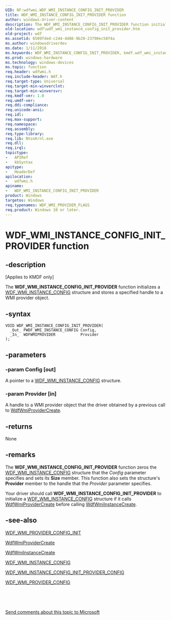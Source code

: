 ```yaml
---
UID: NF:wdfwmi.WDF_WMI_INSTANCE_CONFIG_INIT_PROVIDER
title: WDF_WMI_INSTANCE_CONFIG_INIT_PROVIDER function
author: windows-driver-content
description: The WDF_WMI_INSTANCE_CONFIG_INIT_PROVIDER function initializes a WDF_WMI_INSTANCE_CONFIG structure and stores a specified handle to a WMI provider object.
old-location: wdf\wdf_wmi_instance_config_init_provider.htm
old-project: wdf
ms.assetid: 6509fded-c244-4d86-9b20-23790ec58f4a
ms.author: windowsdriverdev
ms.date: 1/11/2018
ms.keywords: WDF_WMI_INSTANCE_CONFIG_INIT_PROVIDER, kmdf.wdf_wmi_instance_config_init_provider, wdfwmi/WDF_WMI_INSTANCE_CONFIG_INIT_PROVIDER, WDF_WMI_INSTANCE_CONFIG_INIT_PROVIDER function, DFWMIRef_beb80d61-7fcb-4234-97ef-41e917cd51f5.xml, wdf.wdf_wmi_instance_config_init_provider
ms.prod: windows-hardware
ms.technology: windows-devices
ms.topic: function
req.header: wdfwmi.h
req.include-header: Wdf.h
req.target-type: Universal
req.target-min-winverclnt: 
req.target-min-winversvr: 
req.kmdf-ver: 1.0
req.umdf-ver: 
req.ddi-compliance: 
req.unicode-ansi: 
req.idl: 
req.max-support: 
req.namespace: 
req.assembly: 
req.type-library: 
req.lib: NtosKrnl.exe
req.dll: 
req.irql: 
topictype:
-	APIRef
-	kbSyntax
apitype:
-	HeaderDef
apilocation:
-	wdfwmi.h
apiname:
-	WDF_WMI_INSTANCE_CONFIG_INIT_PROVIDER
product: Windows
targetos: Windows
req.typenames: WDF_WMI_PROVIDER_FLAGS
req.product: Windows 10 or later.
---
```


# WDF_WMI_INSTANCE_CONFIG_INIT_PROVIDER function


## -description


<p class="CCE_Message">[Applies to KMDF only]

The <b>WDF_WMI_INSTANCE_CONFIG_INIT_PROVIDER</b> function initializes a <a href="..\wdfwmi\ns-wdfwmi-_wdf_wmi_instance_config.md">WDF_WMI_INSTANCE_CONFIG</a> structure and stores a specified handle to a WMI provider object.


## -syntax


````
VOID WDF_WMI_INSTANCE_CONFIG_INIT_PROVIDER(
  _Out_ PWDF_WMI_INSTANCE_CONFIG Config,
  _In_  WDFWMIPROVIDER           Provider
);
````


## -parameters




### -param Config [out]

A pointer to a <a href="..\wdfwmi\ns-wdfwmi-_wdf_wmi_instance_config.md">WDF_WMI_INSTANCE_CONFIG</a> structure.


### -param Provider [in]

A handle to a WMI provider object that the driver obtained by a previous call to <a href="..\wdfwmi\nf-wdfwmi-wdfwmiprovidercreate.md">WdfWmiProviderCreate</a>.


## -returns


None



## -remarks


The <b>WDF_WMI_INSTANCE_CONFIG_INIT_PROVIDER</b> function zeros the <a href="..\wdfwmi\ns-wdfwmi-_wdf_wmi_instance_config.md">WDF_WMI_INSTANCE_CONFIG</a> structure that the <i>Config</i> parameter specifies and sets its <b>Size</b> member. This function also sets the structure's <b>Provider</b> member to the handle that the <i>Provider</i> parameter specifies.

Your driver should call <b>WDF_WMI_INSTANCE_CONFIG_INIT_PROVIDER</b> to initialize a <a href="..\wdfwmi\ns-wdfwmi-_wdf_wmi_instance_config.md">WDF_WMI_INSTANCE_CONFIG</a> structure if it calls <a href="..\wdfwmi\nf-wdfwmi-wdfwmiprovidercreate.md">WdfWmiProviderCreate</a> before calling <a href="..\wdfwmi\nf-wdfwmi-wdfwmiinstancecreate.md">WdfWmiInstanceCreate</a>.



## -see-also

<a href="..\wdfwmi\nf-wdfwmi-wdf_wmi_provider_config_init.md">WDF_WMI_PROVIDER_CONFIG_INIT</a>

<a href="..\wdfwmi\nf-wdfwmi-wdfwmiprovidercreate.md">WdfWmiProviderCreate</a>

<a href="..\wdfwmi\nf-wdfwmi-wdfwmiinstancecreate.md">WdfWmiInstanceCreate</a>

<a href="..\wdfwmi\ns-wdfwmi-_wdf_wmi_instance_config.md">WDF_WMI_INSTANCE_CONFIG</a>

<a href="..\wdfwmi\nf-wdfwmi-wdf_wmi_instance_config_init_provider_config.md">WDF_WMI_INSTANCE_CONFIG_INIT_PROVIDER_CONFIG</a>

<a href="..\wdfwmi\ns-wdfwmi-_wdf_wmi_provider_config.md">WDF_WMI_PROVIDER_CONFIG</a>

 

 

<a href="mailto:wsddocfb@microsoft.com?subject=Documentation%20feedback [wdf\wdf]:%20WDF_WMI_INSTANCE_CONFIG_INIT_PROVIDER function%20 RELEASE:%20(1/11/2018)&amp;body=%0A%0APRIVACY STATEMENT%0A%0AWe use your feedback to improve the documentation. We don't use your email address for any other purpose, and we'll remove your email address from our system after the issue that you're reporting is fixed. While we're working to fix this issue, we might send you an email message to ask for more info. Later, we might also send you an email message to let you know that we've addressed your feedback.%0A%0AFor more info about Microsoft's privacy policy, see http://privacy.microsoft.com/en-us/default.aspx." title="Send comments about this topic to Microsoft">Send comments about this topic to Microsoft</a>


